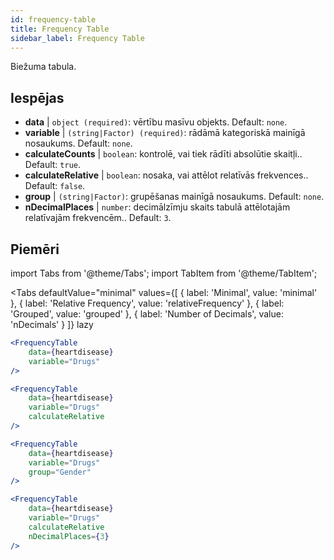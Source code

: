```yaml
---
id: frequency-table
title: Frequency Table
sidebar_label: Frequency Table
---
```


Biežuma tabula.

## Iespējas

* __data__ | `object (required)`: vērtību masīvu objekts. Default: `none`.
* __variable__ | `(string|Factor) (required)`: rādāmā kategoriskā mainīgā nosaukums. Default: `none`.
* __calculateCounts__ | `boolean`: kontrolē, vai tiek rādīti absolūtie skaitļi.. Default: `true`.
* __calculateRelative__ | `boolean`: nosaka, vai attēlot relatīvās frekvences.. Default: `false`.
* __group__ | `(string|Factor)`: grupēšanas mainīgā nosaukums. Default: `none`.
* __nDecimalPlaces__ | `number`: decimālzīmju skaits tabulā attēlotajām relatīvajām frekvencēm.. Default: `3`.


## Piemēri

import Tabs from '@theme/Tabs';
import TabItem from '@theme/TabItem';

<Tabs
    defaultValue="minimal"
    values={[
        { label: 'Minimal', value: 'minimal' },
        { label: 'Relative Frequency', value: 'relativeFrequency' },
        { label: 'Grouped', value: 'grouped' },
        { label: 'Number of Decimals', value: 'nDecimals' }
    ]}
    lazy
>

<TabItem value="minimal">

```jsx live
<FrequencyTable
    data={heartdisease} 
    variable="Drugs"
/>
```
</TabItem>

<TabItem value="relativeFrequency">

```jsx live
<FrequencyTable
    data={heartdisease} 
    variable="Drugs"
    calculateRelative
/>
```

</TabItem>

<TabItem value="grouped">

```jsx live
<FrequencyTable
    data={heartdisease} 
    variable="Drugs"
    group="Gender"
/>
```

</TabItem>

<TabItem value="nDecimals">

```jsx live
<FrequencyTable
    data={heartdisease} 
    variable="Drugs"
    calculateRelative 
    nDecimalPlaces={3}
/>
```

</TabItem>

</Tabs>
